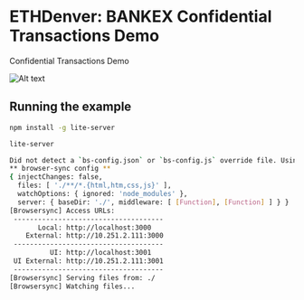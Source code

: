 # ETHDenver: BANKEX Confidential Transactions Demo
Confidential Transactions Demo

![Alt text](https://bankex.github.io/ETHDenver_Demo/img/screenshot-01.png)

## Running the example

```bash
npm install -g lite-server
```

```bash
lite-server

Did not detect a `bs-config.json` or `bs-config.js` override file. Using lite-server defaults...
** browser-sync config **
{ injectChanges: false,
  files: [ './**/*.{html,htm,css,js}' ],
  watchOptions: { ignored: 'node_modules' },
  server: { baseDir: './', middleware: [ [Function], [Function] ] } }
[Browsersync] Access URLs:
 -------------------------------------
       Local: http://localhost:3000
    External: http://10.251.2.111:3000
 -------------------------------------
          UI: http://localhost:3001
 UI External: http://10.251.2.111:3001
 -------------------------------------
[Browsersync] Serving files from: ./
[Browsersync] Watching files...

```